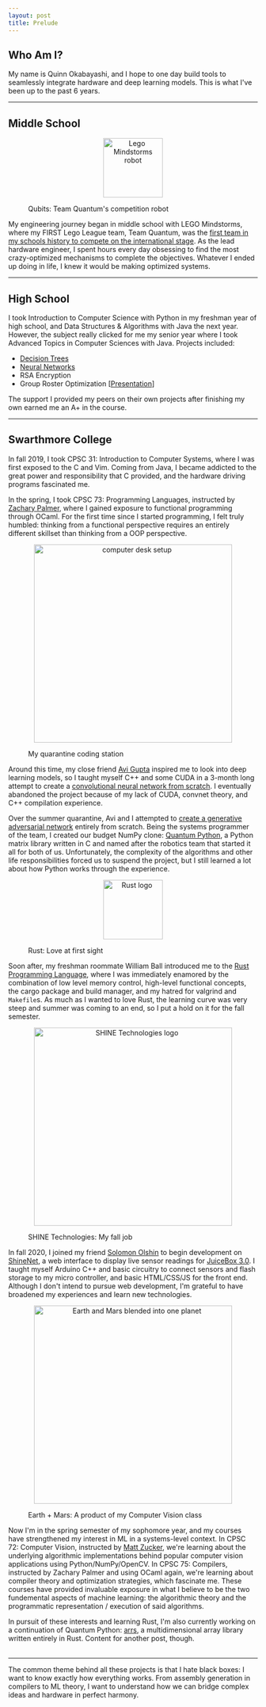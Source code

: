 ```yaml
---
layout: post
title: Prelude
---
```


## Who Am I?
My name is Quinn Okabayashi, and I hope to one day build tools to seamlessly integrate hardware and deep learning models. This is what I've been up to the past 6 years.
___
## Middle School
<figure>
    <p align="center">
        <img src="{{site.baseurl}}/images/prelude/qubits.jpg" alt="Lego Mindstorms robot" width="120"/>
        <figcaption>Qubits: Team Quantum's competition robot</figcaption>
    </p>
</figure>

My engineering journey began in middle school with LEGO Mindstorms, where my FIRST Lego League team, Team Quantum, was the [first team in my schools history to compete on the international stage](https://www.oregonlive.com/education/2015/01/two_middle_school_teams_one_fr.html). As the lead hardware engineer, I spent hours every day obsessing to find the most crazy-optimized mechanisms to complete the objectives. Whatever I ended up doing in life, I knew it would be making optimized systems.
___
## High School
I took Introduction to Computer Science with Python in my freshman year of high school, and Data Structures & Algorithms with Java the next year. However, the subject really clicked for me my senior year where I took Advanced Topics in Computer Sciences with Java. Projects included:
* [Decision Trees](https://github.com/QnnOkabayashi/Machine-Learning-3.0)
* [Neural Networks](https://github.com/QnnOkabayashi/Neural-Network)
* RSA Encryption
* Group Roster Optimization [[Presentation](https://docs.google.com/presentation/d/1_xkL0bVNTWQ10566lGNqzT6ibpshc-zhFau8AJnCDgo/edit?usp=sharing)]

The support I provided my peers on their own projects after finishing my own earned me an A+ in the course.
___
## Swarthmore College
In fall 2019, I took CPSC 31: Introduction to Computer Systems, where I was first exposed to the C and Vim. Coming from Java, I became addicted to the great power and responsibility that C provided, and the hardware driving programs fascinated me.

In the spring, I took CPSC 73: Programming Languages, instructed by [Zachary Palmer](https://www.cs.swarthmore.edu/~zpalmer/), where I gained exposure to functional programming through OCaml. For the first time since I started programming, I felt truly humbled: thinking from a functional perspective requires an entirely different skillset than thinking from a OOP perspective.

<figure>
    <p align="center">
        <img src="{{site.baseurl}}/images/prelude/computer_setup.jpg" alt="computer desk setup" width="400"/>
        <figcaption>My quarantine coding station</figcaption>
    </p>
</figure>

Around this time, my close friend [Avi Gupta](https://www.linkedin.com/in/avi-gupta/) inspired me to look into deep learning models, so I taught myself C++ and some CUDA in a 3-month long attempt to create a [convolutional neural network from scratch](https://github.com/QnnOkabayashi/ConvNet). I eventually abandoned the project because of my lack of CUDA, convnet theory, and C++ compilation experience.

Over the summer quarantine, Avi and I attempted to [create a generative adversarial network](https://github.com/avigupta33/gans_python) entirely from scratch. Being the systems programmer of the team, I created our budget NumPy clone: [Quantum Python](https://github.com/QnnOkabayashi/Quantum), a Python matrix library written in C and named after the robotics team that started it all for both of us. Unfortunately, the complexity of the algorithms and other life responsibilities forced us to suspend the project, but I still learned a lot about how Python works through the experience.

<figure>
    <p align="center">
        <img src="{{site.baseurl}}/images/prelude/rust.jpg" alt="Rust logo" width="120"/>
        <figcaption>Rust: Love at first sight</figcaption>
    </p>
</figure>

Soon after, my freshman roommate William Ball introduced me to the [Rust Programming Language](https://www.rust-lang.org/), where I was immediately enamored by the combination of low level memory control, high-level functional concepts, the cargo package and build manager, and my hatred for valgrind and `Makefile`s. As much as I wanted to love Rust, the learning curve was very steep and summer was coming to an end, so I put a hold on it for the fall semester.

<figure>
    <p align="center">
        <img src="{{site.baseurl}}/images/prelude/shine.jpg" alt="SHINE Technologies logo" width="400"/>
        <figcaption>SHINE Technologies: My fall job</figcaption>
    </p>
</figure>

In fall 2020, I joined my friend [Solomon Olshin](https://www.solomonolshin.com/) to begin development on [ShineNet](https://github.com/QnnOkabayashi/ShineNet), a web interface to display live sensor readings for [JuiceBox 3.0](https://shinewithus.org/juicebox-3). I taught myself Arduino C++ and basic circuitry to connect sensors and flash storage to my micro controller, and basic HTML/CSS/JS for the front end. Although I don't intend to pursue web development, I'm grateful to have broadened my experiences and learn new technologies.

<figure>
    <p align="center">
        <img src="{{site.baseurl}}/images/prelude/planets.jpg" alt="Earth and Mars blended into one planet" width="400"/>
        <figcaption>Earth + Mars: A product of my Computer Vision class</figcaption>
    </p>
</figure>

Now I'm in the spring semester of my sophomore year, and my courses have strengthened my interest in ML in a systems-level context. In CPSC 72: Computer Vision, instructed by [Matt Zucker](https://mzucker.github.io/swarthmore/), we're learning about the underlying algorithmic implementations behind popular computer vision applications using Python/NumPy/OpenCV. In CPSC 75: Compilers, instructed by Zachary Palmer and using OCaml again, we're learning about compiler theory and optimization strategies, which fascinate me. These courses have provided invaluable exposure in what I believe to be the two fundemental aspects of machine learning: the algorithmic theory and the programmatic representation / execution of said algorithms.

In pursuit of these interests and learning Rust, I'm also currently working on a continuation of Quantum Python: [arrs](https://github.com/QnnOkabayashi/arrs), a multidimensional array library written entirely in Rust. Content for another post, though.
<br>
<br>
___
The common theme behind all these projects is that I hate black boxes: I want to know exactly how everything works. From assembly generation in compilers to ML theory, I want to understand how we can bridge complex ideas and hardware in perfect harmony.
